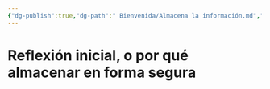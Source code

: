 ```yaml
---
{"dg-publish":true,"dg-path":" Bienvenida/Almacena la información.md","permalink":"/bienvenida/almacena-la-informacion/","tags":["Procesal"]}
---
```


# Reflexión inicial, o por qué almacenar en forma segura

